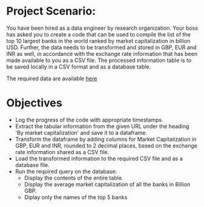 # Project Scenario: 
You have been hired as a data engineer by research organization. Your boss has asked you to create a code that can be used to compile the list of the top 10 largest banks in the world ranked by market capitalization in billion USD. Further, the data needs to be transformed and stored in GBP, EUR and INR as well, in accordance with the exchange rate information that has been made available to you as a CSV file. The processed information table is to be saved locally in a CSV format and as a database table.

The required data are available [here](https://web.archive.org/web/20230902185326/https://en.wikipedia.org/wiki/List_of_countries_by_GDP_%28nominal%29)

# Objectives
- Log the progress of the code with appropriate timestamps.
- Extract the tabular information from the given URL under the heading 'By market capitalization' and save it to a dataframe.
- Transform the dataframe by adding columns for Market Capitalization in GBP, EUR and INR, rounded to 2 decimal places, based on the exchange rate information shared as a CSV file.
- Load the transformed information to the required CSV file and as a database file.
- Run the required query on the database:
  + Display the contents of the entire table.
  + Display the average market capitalization of all the banks in Billion GBP.
  + Diplay only the names of the top 5 banks

